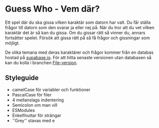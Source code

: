 # Guess Who - Vem där?
Ett spel där du ska gissa vilken karaktär som datorn har valt. Du får ställa frågor till datorn som den svarar ja eller nej på. När du tror att du vet vilken karaktär det är så kan du gissa. Om du gissar rätt så vinner du, annars fortsätter spelet. Försök att gissa rätt på så få frågor och gissningar som möjligt.

De olika temana med deras karaktärer och frågor kommer från en databas hostad på [supabase.io](https://supabase.io/). För att hitta senaste versionen utan databasen så kan du kolla i branchen [File-version](https://github.com/TE4-Umea/guess-who-v2/tree/File-version).

## Styleguide
* camelCase för variabler och funktioner
* PascalCase för filer
* 4 mellanslags indentering
* Semicolon om man vill
* ESModules
* Enkelfnuttar för strängar
* ''Grey'' stavas med e
